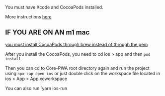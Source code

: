 You must have Xcode and CocoaPods installed.

More instructions [here](https://capacitorjs.com/docs/ios)

## IF YOU ARE ON AN m1 mac

[you must install CocoaPods through brew instead of through the gem](https://stackoverflow.com/questions/64901180/how-to-run-cocoapods-on-apple-silicon-m1)


After you install the CocoaPods, you need to cd ios > app and then `pod install`

Then you can cd to Core-PWA root directory again and run the project using `npx cap open ios` or just double click on the workspace file located in ios > App > App.xcworkspace


You can also run `yarn ios-run
